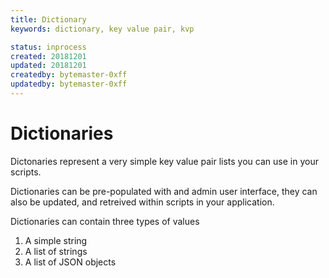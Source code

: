 ```yaml
---
title: Dictionary
keywords: dictionary, key value pair, kvp

status: inprocess
created: 20181201
updated: 20181201
createdby: bytemaster-0xff
updatedby: bytemaster-0xff
---
```

# Dictionaries 
Dictonaries represent a very simple key value pair lists you can use in your scripts.

Dictionaries can be pre-populated with and admin user interface, they can also be updated, and retreived within scripts in your application.

Dictionaries can contain three types of values
1. A simple string
1. A list of strings
1. A list of JSON objects